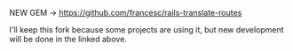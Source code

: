 NEW GEM -> https://github.com/francesc/rails-translate-routes

I'll keep this fork because some projects are using it, but new development will be done in the linked above.